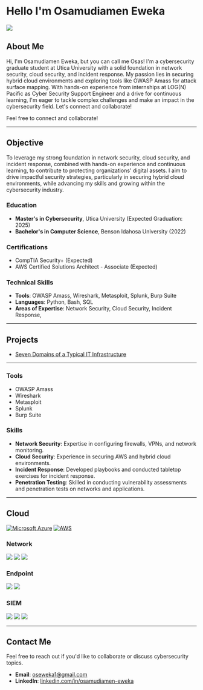 # Hello I'm Osamudiamen Eweka 
<a href="https://www.linkedin.com/in/osamudiamen-eweka-85b3b3261/"><img src="https://img.shields.io/badge/-LinkedIn-0072b1?&style=for-the-badge&logo=linkedin&logoColor=white" /></a>
## About Me
Hi, I'm Osamudiamen Eweka, but you can call me Osas! I'm a cybersecurity graduate student at Utica University with a solid foundation in network security, cloud security, and incident response. My passion lies in securing hybrid cloud environments and exploring tools like OWASP Amass for attack surface mapping. With hands-on experience from internships at LOG(N) Pacific as Cyber Security Support Engineer and a drive for continuous learning, I'm eager to tackle complex challenges and make an impact in the cybersecurity field. Let's connect and collaborate!

Feel free to connect and collaborate!

---

## Objective
To leverage my strong foundation in network security, cloud security, and incident response, combined with hands-on experience and continuous learning, to contribute to protecting organizations' digital assets. I aim to drive impactful security strategies, particularly in securing hybrid cloud environments, while advancing my skills and growing within the cybersecurity industry.


### Education
- **Master's in Cybersecurity**, Utica University (Expected Graduation: 2025)
- **Bachelor's in Computer Science**, Benson Idahosa University (2022)

### Certifications
- CompTIA Security+ (Expected)
- AWS Certified Solutions Architect - Associate (Expected)

### Technical Skills
- **Tools**: OWASP Amass, Wireshark, Metasploit, Splunk, Burp Suite
- **Languages**: Python, Bash, SQL
- **Areas of Expertise**: Network Security, Cloud Security, Incident Response, 

---

## Projects
- [Seven Domains of a Typical IT Infrastructure](https://github.com/Eweka01/-Seven-Domains-of-a-Typical-IT-Infrastructure-/tree/main)



---
### Tools
- OWASP Amass
- Wireshark
- Metasploit
- Splunk
- Burp Suite

### Skills
- **Network Security**: Expertise in configuring firewalls, VPNs, and network monitoring.
- **Cloud Security**: Experience in securing AWS and hybrid cloud environments.
- **Incident Response**: Developed playbooks and conducted tabletop exercises for incident response.
- **Penetration Testing**: Skilled in conducting vulnerability assessments and penetration tests on networks and applications.

---

## Cloud

[![Microsoft Azure](https://img.shields.io/badge/Microsoft_Azure-0089D6?style=for-the-badge&logo=microsoft-azure&logoColor=white)](https://learn.microsoft.com/en-us/azure/)
[![AWS](https://img.shields.io/badge/Amazon_AWS-232F3E?style=for-the-badge&logo=amazon-aws&logoColor=white)](https://aws.amazon.com/)

### Network
<div>
    <img src="https://img.shields.io/badge/-Wireshark-1679A7?&style=for-the-badge&logo=Wireshark&logoColor=white" />
    <img src="https://img.shields.io/badge/-Suricata-EF3B2D?&style=for-the-badge&logo=Suricata&logoColor=white" />
    <img src="https://img.shields.io/badge/-Zeek-777BB4?&style=for-the-badge&logo=Zeek&logoColor=white" />
</div>

### Endpoint
<div>
    <img src="https://img.shields.io/badge/-Microsoft_Defender_for_Endpoint-00A4EF?&style=for-the-badge&logo=Microsoft&logoColor=white" />
    <img src="https://img.shields.io/badge/-Velociraptor-4B275F?&style=for-the-badge&logo=Velociraptor&logoColor=white" />
</div>

### SIEM
<div>
    <img src="https://img.shields.io/badge/-Microsoft_Sentinel-0078D4?&style=for-the-badge&logo=Microsoft&logoColor=white" />
    <img src="https://img.shields.io/badge/-Splunk-000000?&style=for-the-badge&logo=Splunk&logoColor=white" />
    <img src="https://img.shields.io/badge/-Elastic-005571?&style=for-the-badge&logo=Elastic&logoColor=white" />
</div>

---

## Contact Me
Feel free to reach out if you'd like to collaborate or discuss cybersecurity topics.

- **Email**: oseweka1@gmail.com
- **LinkedIn**: [linkedin.com/in/osamudiamen-eweka](https://www.linkedin.com/in/osamudiamen-eweka-85b3b3261/)
